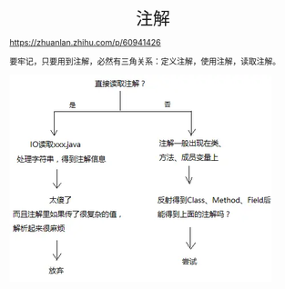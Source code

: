 <p align="center">
   <a style="font-size:30px;"> 注解 </a>

</p>

<https://zhuanlan.zhihu.com/p/60941426>

要牢记，只要用到注解，必然有三角关系：定义注解，使用注解，读取注解。


![2024-04-16-22-44-37.png](assets/2024-04-16-22-44-37.png)